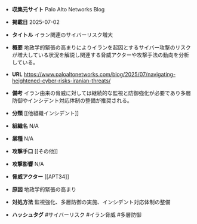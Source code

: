 - **収集元サイト**
Palo Alto Networks Blog

- **掲載日**
2025-07-02

- **タイトル**
イラン関連のサイバーリスク増大

- **概要**
地政学的緊張の高まりによりイランを起因とするサイバー攻撃のリスクが増大している状況を解説し関連する脅威アクターや攻撃手法の動向を分析している。

- **URL**
https://www.paloaltonetworks.com/blog/2025/07/navigating-heightened-cyber-risks-iranian-threats/

- **備考**
イラン由来の脅威に対しては継続的な監視と防御強化が必要であり多層防御やインシデント対応体制の整備が推奨される。

- **分類**
[[他組織インシデント]]

- **組織名**
N/A

- **業種**
N/A

- **攻撃手口**
[[その他]]

- **攻撃影響**
N/A

- **脅威アクター**
[[APT34]]

- **原因**
地政学的緊張の高まり

- **対処方法**
監視強化、多層防御の実施、インシデント対応体制の整備

- **ハッシュタグ**
#サイバーリスク #イラン脅威 #多層防御
